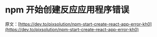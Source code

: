 # npm 开始创建反应应用程序错误

原文：[https://dev.to/pixsolution/npm-start-create-react-app-error-kh0](https://dev.to/pixsolution/npm-start-create-react-app-error-kh0)